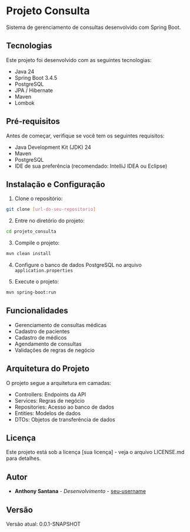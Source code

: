 # Projeto Consulta

Sistema de gerenciamento de consultas desenvolvido com Spring Boot.

## Tecnologias

Este projeto foi desenvolvido com as seguintes tecnologias:

- Java 24
- Spring Boot 3.4.5
- PostgreSQL
- JPA / Hibernate
- Maven
- Lombok

## Pré-requisitos

Antes de começar, verifique se você tem os seguintes requisitos:

- Java Development Kit (JDK) 24
- Maven
- PostgreSQL
- IDE de sua preferência (recomendado: IntelliJ IDEA ou Eclipse)

## Instalação e Configuração

1. Clone o repositório:
```bash
git clone [url-do-seu-repositorio]
```

2. Entre no diretório do projeto:
```bash
cd projeto_consulta
```

3. Compile o projeto:
```bash
mvn clean install
```

4. Configure o banco de dados PostgreSQL no arquivo `application.properties`

5. Execute o projeto:
```bash
mvn spring-boot:run
```

## Funcionalidades

- Gerenciamento de consultas médicas
- Cadastro de pacientes
- Cadastro de médicos
- Agendamento de consultas
- Validações de regras de negócio

## Arquitetura do Projeto

O projeto segue a arquitetura em camadas:

- Controllers: Endpoints da API
- Services: Regras de negócio
- Repositories: Acesso ao banco de dados
- Entities: Modelos de dados
- DTOs: Objetos de transferência de dados

## Licença

Este projeto está sob a licença [sua licença] - veja o arquivo LICENSE.md para detalhes.

## Autor

* **Anthony Santana** - *Desenvolvimento* - [seu-username](https://github.com/Anthony-Santana11)

## Versão

Versão atual: 0.0.1-SNAPSHOT
